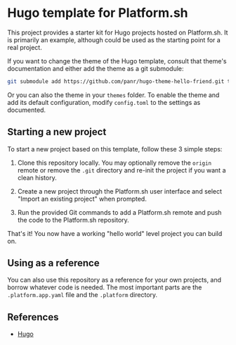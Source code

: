 # Hugo template for Platform.sh

This project provides a starter kit for Hugo projects hosted on Platform.sh. It is primarily an example, although could be used as the starting point for a real project.

If you want to change the theme of the Hugo template, consult that theme's documentation and either add the theme as a git submodule:

```sh
git submodule add https://github.com/panr/hugo-theme-hello-friend.git themes/hello-friend
```

Or you can also the theme in your `themes` folder. To enable the theme and add its default configuration, modify `config.toml` to the settings as documented.

## Starting a new project

To start a new project based on this template, follow these 3 simple steps:

1. Clone this repository locally.  You may optionally remove the `origin` remote or remove the `.git` directory and re-init the project if you want a clean history.

2. Create a new project through the Platform.sh user interface and select "Import an existing project" when prompted.

3. Run the provided Git commands to add a Platform.sh remote and push the code to the Platform.sh repository.

That's it!  You now have a working "hello world" level project you can build on.

## Using as a reference

You can also use this repository as a reference for your own projects, and borrow whatever code is needed. The most important parts are the `.platform.app.yaml` file and the `.platform` directory.

## References

* [Hugo](https://gohugo.io/)
